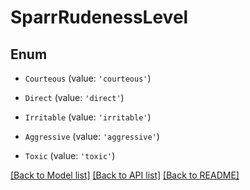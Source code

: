 # SparrRudenessLevel


## Enum

* `Courteous` (value: `'courteous'`)

* `Direct` (value: `'direct'`)

* `Irritable` (value: `'irritable'`)

* `Aggressive` (value: `'aggressive'`)

* `Toxic` (value: `'toxic'`)

[[Back to Model list]](../README.md#documentation-for-models) [[Back to API list]](../README.md#documentation-for-api-endpoints) [[Back to README]](../README.md)
